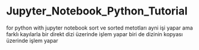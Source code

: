 # Jupyter_Notebook_Python_Tutorial
for python with jupyter notebook
sort ve sorted metotları ayni işi yapar ama farklı kayılarla bir direkt dizi üzerinde işlem yapar biri de dizinin kopyası üzerinde işlem yapar
